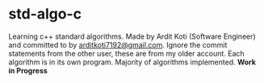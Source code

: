 # std-algo-c
Learning c++ standard algorithms.
Made by Ardit Koti (Software Engineer) and committed to by arditkoti7192@gmail.com.
Ignore the commit statements from the other user, these are from my older account.
Each algorithm is in its own program.
Majority of algorithms implemented.
**Work in Progress**
